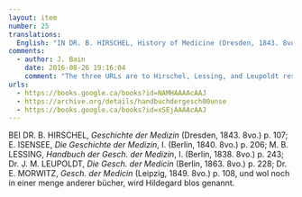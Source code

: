 ```yaml
---
layout: item
number: 25
translations:
  English: "IN DR. B. HIRSCHEL, History of Medicine (Dresden, 1843. 8vo.) p. 107; E. ISENSEE, The History of Medicine, I. (Berlin, 1840. 8vo.) p. 206; M. B. LESSING, Handbook on the History of Medicine, I. (Berlin, 1838. 8vo.) p. 243; Dr. J. M. LEUPOLDT, The History of Medicine (Berlin, 1863. 8vo.) p. 228; Dr. E. MORWITZ, History of Medicine (Leipzig, 1849. 8vo.) p. 108, and indeed in many other books Hildegard is simply referred to. [Trans. J. Docking and J. Bain]"
comments:
  - author: J. Bain
    date: 2016-08-26 19:16:04
    comment: "The three URLs are to Hirschel, Lessing, and Leupoldt respectively."
urls:
  - https://books.google.ca/books?id=NAMHAAAAcAAJ
  - https://archive.org/details/handbuchdergesch00unse
  - https://books.google.ca/books?id=xSEjAAAAcAAJ
---
```


BEI DR. B. HIRSCHEL,  <em>Geschichte der Medizin</em> (Dresden, 1843. 8vo.) p. 107; E. ISENSEE, <em>Die Geschichte der Medizin</em>, I. (Berlin, 1840. 8vo.) p. 206; M. B. LESSING, <em>Handbuch der Gesch. der Medizin</em>, I. (Berlin, 1838. 8vo.) p. 243; Dr. J. M. LEUPOLDT, <em>Die Gesch. der Medicin</em> (Berlin, 1863. 8vo.) p. 228; Dr. E. MORWITZ, <em>Gesch. der Medicin</em> (Leipzig, 1849. 8vo.) p. 108, und wol noch in einer menge anderer bücher, wird Hildegard blos genannt.
